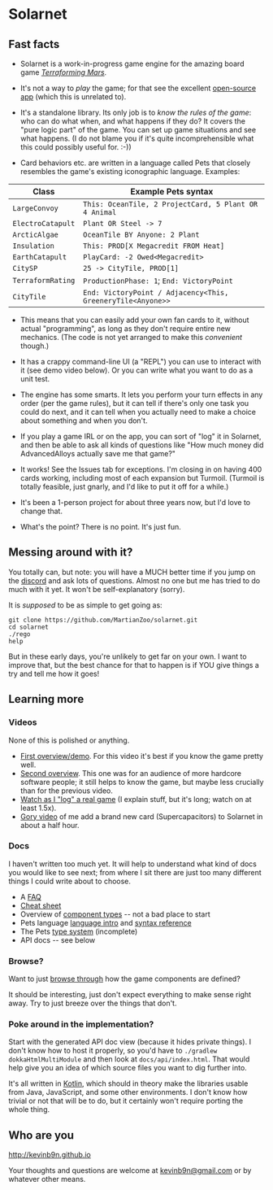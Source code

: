 # Solarnet

## Fast facts

* Solarnet is a work-in-progress game engine for the amazing board game *[Terraforming Mars](https://boardgamegeek.com/boardgame/167791/terraforming-mars)*.

* It's not a way to *play* the game; for that see the excellent [open-source app](http://github.com/terraforming-mars/terraforming-mars) (which this is unrelated to).

* It's a standalone library. Its only job is to *know the rules of the game*: who can do what when, and what happens if they do? It covers the "pure logic part" of the game. You can set up game situations and see what happens. (I do not blame you if it's quite incomprehensible what this could possibly useful for. :-))

* Card behaviors etc. are written in a language called Pets that closely resembles the game's existing iconographic language. Examples:

| Class | Example Pets syntax |
| ----- | ------------------- |
| `LargeConvoy` | `This: OceanTile, 2 ProjectCard, 5 Plant OR 4 Animal` |
| `ElectroCatapult` | `Plant OR Steel -> 7` |
| `ArcticAlgae` | `OceanTile BY Anyone: 2 Plant` |
| `Insulation` | `This: PROD[X Megacredit FROM Heat]` |
| `EarthCatapult` | `PlayCard: -2 Owed<Megacredit>` |
| `CitySP` | `25 -> CityTile, PROD[1]` |
| `TerraformRating` | `ProductionPhase: 1`; `End: VictoryPoint` |
| `CityTile` | `End: VictoryPoint / Adjacency<This, GreeneryTile<Anyone>>` |

* This means that you can easily add your own fan cards to it, without actual "programming", as long as they don't require entire new mechanics. (The code is not yet arranged to make this *convenient* though.)

* It has a crappy command-line UI (a "REPL") you can use to interact with it (see demo video below). Or you can write what you want to do as a unit test.

* The engine has some smarts. It lets you perform your turn effects in any order (per the game rules), but it can tell if there's only one task you could do next, and it can tell when you actually need to make a choice about something and when you don't.

* If you play a game IRL or on the app, you can sort of "log" it in Solarnet, and then be able to ask all kinds of questions like "How much money did AdvancedAlloys actually save me that game?"

* It works! See the Issues tab for exceptions. I'm closing in on having 400 cards working, including most of each expansion but Turmoil. (Turmoil is totally feasible, just gnarly, and I'd like to put it off for a while.)

* It's been a 1-person project for about three years now, but I'd love to change that.

* What's the point? There is no point. It's just fun.

## Messing around with it?

You totally can, but note: you will have a MUCH better time if you jump on the [discord](https://discord.com/invite/3vpKDktmde) and ask lots of questions. Almost no one but me has tried to do much with it yet. It won't be self-explanatory (sorry).

It is *supposed* to be as simple to get going as:

```
git clone https://github.com/MartianZoo/solarnet.git
cd solarnet
./rego
help
```

But in these early days, you're unlikely to get far on your own. I want to improve that, but the best chance for that to happen is if YOU give things a try and tell me how it goes!

## Learning more

### Videos

None of this is polished or anything.

* [First overview/demo](https://www.youtube.com/watch?v=btCLcFLvV2I). For this video it's best if you know the game pretty well.
* [Second overview](https://www.youtube.com/watch?v=pds_Axz2T90). This one was for an audience of more hardcore software people; it still helps to know the game, but maybe less crucially than for the previous video.
* [Watch as I "log" a real game](https://youtu.be/se8svQH-GOE) (I explain stuff, but it's long; watch on at least 1.5x). 
* [Gory video](https://www.youtube.com/watch?v=jC4iZnv4UA0) of me add a brand new card (Supercapacitors) to Solarnet in about a half hour.

### Docs

I haven't written too much yet. It will help to understand what kind of docs you would like to see next; from where I sit there are just too many different things I could write about to choose.

* A [FAQ](docs/faq.md)
* [Cheat sheet](docs/cheat-sheet.md)
* Overview of [component types](docs/component-types.md) -- not a bad place to start
* Pets language [language intro](docs/language-intro.md) and [syntax reference](docs/syntax.md)
* The Pets [type system](docs/type-system.md) (incomplete)
* API docs -- see below

### Browse?

Want to just [browse through](https://github.com/MartianZoo/solarnet/tree/main/canon/src/main/java/dev/martianzoo/tfm/canon) how the game components are defined?

It should be interesting, just don't expect everything to make sense right away. Try to just breeze over the things that don't.

### Poke around in the implementation?

Start with the generated API doc view (because it hides private things). I don't know how to host it properly, so you'd have to `./gradlew dokkaHtmlMultiModule` and then look at `docs/api/index.html`. That would help give you an idea of which source files you want to dig further into.

It's all written in [Kotlin](https://kotlinlang.org), which should in theory make the libraries usable from Java, JavaScript, and some other environments. I don't know how trivial or not that will be to do, but it certainly won't require porting the whole thing.

## Who are you

http://kevinb9n.github.io

Your thoughts and questions are welcome at kevinb9n@gmail.com or by whatever other means.
